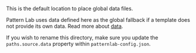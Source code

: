 This is the default location to place global data files.

Pattern Lab uses data defined here as the global fallback if a template does not provide its own data. Read more about [data](http://patternlab.io/docs/data-overview.html).

If you wish to rename this directory, make sure you update the `paths.source.data` property within `patternlab-config.json`.
